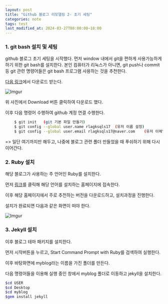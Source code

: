 ```yaml
---
layout: post
title: "Github 블로그 리모델링 2- 초기 세팅"
categories: note
tags: test
last_modified_at: 2024-03-27T08:00:00~18:00
---
```


### 1. git bash 설치 및 세팅

github 블로그 초기 세팅을 시작했다. 먼저 window 내에서 git을 편하게 사용가능하게 하기 위한 git bash를 설치한다. 본인 컴퓨터가 리눅스가 아니면, git push나 commit 등 git 관련 명령어들은 git bash 프로그램 사용하는 것을 추천한다. 

[다음 링크](https://gitforwindows.org/)에서 다운로드 받는다.  

![Imgur](https://imgur.com/7vT52dr.jpg)  

위 사진에서 Download 버튼 클릭하여 다운로드 했다.  

이후 다음 명령어 수행하여 github 계정 연결 수행한다.  

```bash
    $ git init   (git 기본 파일 만들기)
    $ git config --global user.name rlagksqls17  (유저 이름 설정)
    $ git config --global user.email rlagksqls17@naver.com    (유저 이메일 설정)
```

=> 일단 여기까지만 해두고, 나중에 블로그 관련 폴더 만들었을 때 푸쉬하기 위해 다시 이어간다. 


### 2. Ruby 설치
해당 블로그가 사용하는 주 언어인 Ruby를 설치한다. 

먼저 [링크](https://www.ruby-lang.org/ko/)를 클릭해 해당 언어를 설치하는 홈페이지에 접속한다.

이후 해당 홈페이지에서 주로 추천하는 버전을 다운로드하고, 설치과정을 진행한다.  

설치가 완료되면 다음과 같은 화면이 떠야 한다.  

![Imgur](https://imgur.com/KiixPJu.jpg)


### 3. Jekyll 설치 
이후 블로그 테마 패키지를 설치한다.  

먼저 시작버튼을 누르고, Start Command Prompt with Ruby를 검색하여 실행한다.  

이후 바탕화면에 myblog라는 이름을 가진 폴더를 만든다.  

다음 명령어들을 이용해 실행 중인 창에서 myblog 폴더로 이동하고 jekyll을 설치한다.  

```bash
$cd USER
$cd Desktop
$cd myblog
$gem install jekyll  
```

